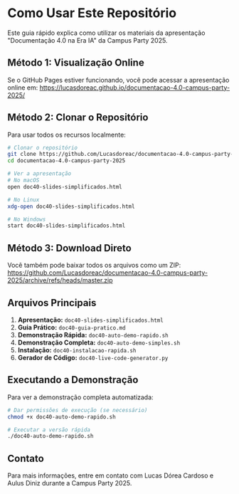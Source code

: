 # Como Usar Este Repositório

Este guia rápido explica como utilizar os materiais da apresentação "Documentação 4.0 na Era IA" da Campus Party 2025.

## Método 1: Visualização Online

Se o GitHub Pages estiver funcionando, você pode acessar a apresentação online em:
https://lucasdoreac.github.io/documentacao-4.0-campus-party-2025/

## Método 2: Clonar o Repositório

Para usar todos os recursos localmente:

```bash
# Clonar o repositório
git clone https://github.com/Lucasdoreac/documentacao-4.0-campus-party-2025.git
cd documentacao-4.0-campus-party-2025

# Ver a apresentação
# No macOS
open doc40-slides-simplificados.html

# No Linux
xdg-open doc40-slides-simplificados.html

# No Windows
start doc40-slides-simplificados.html
```

## Método 3: Download Direto

Você também pode baixar todos os arquivos como um ZIP:
https://github.com/Lucasdoreac/documentacao-4.0-campus-party-2025/archive/refs/heads/master.zip

## Arquivos Principais

1. **Apresentação:** `doc40-slides-simplificados.html`
2. **Guia Prático:** `doc40-guia-pratico.md`
3. **Demonstração Rápida:** `doc40-auto-demo-rapido.sh`
4. **Demonstração Completa:** `doc40-auto-demo-simples.sh`
5. **Instalação:** `doc40-instalacao-rapida.sh`
6. **Gerador de Código:** `doc40-live-code-generator.py`

## Executando a Demonstração

Para ver a demonstração completa automatizada:

```bash
# Dar permissões de execução (se necessário)
chmod +x doc40-auto-demo-rapido.sh

# Executar a versão rápida
./doc40-auto-demo-rapido.sh
```

## Contato

Para mais informações, entre em contato com Lucas Dórea Cardoso e Aulus Diniz durante a Campus Party 2025.